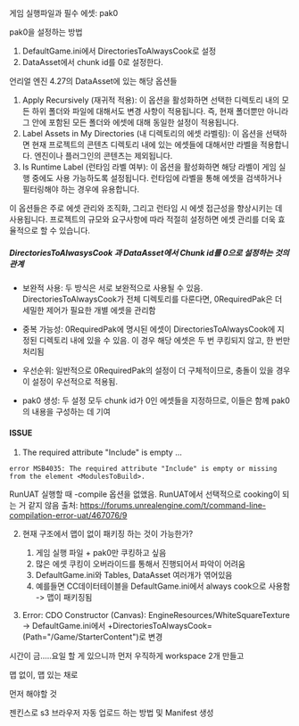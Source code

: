 게임 실행파일과 필수 에셋: pak0

pak0을 설정하는 방법

1. DefaultGame.ini에서 DirectoriesToAlwaysCook로 설정
2. DataAsset에서 chunk id를 0로 설정한다.


언리얼 엔진 4.27의 DataAsset에 있는 해당 옵션들

1. Apply Recursively (재귀적 적용): 이 옵션을 활성화하면 선택한 디렉토리 내의 모든 하위 폴더와 파일에 대해서도 변경 사항이 적용됩니다. 즉, 현재 폴더뿐만 아니라 그 안에 포함된 모든 폴더와 에셋에 대해 동일한 설정이 적용됩니다.
2. Label Assets in My Directories (내 디렉토리의 에셋 라벨링): 이 옵션을 선택하면 현재 프로젝트의 콘텐츠 디렉토리 내에 있는 에셋들에 대해서만 라벨을 적용합니다. 엔진이나 플러그인의 콘텐츠는 제외됩니다.
3. Is Runtime Label (런타임 라벨 여부): 이 옵션을 활성화하면 해당 라벨이 게임 실행 중에도 사용 가능하도록 설정됩니다. 런타임에 라벨을 통해 에셋을 검색하거나 필터링해야 하는 경우에 유용합니다.

이 옵션들은 주로 에셋 관리와 조직화, 그리고 런타임 시 에셋 접근성을 향상시키는 데 사용됩니다. 프로젝트의 규모와 요구사항에 따라 적절히 설정하면 에셋 관리를 더욱 효율적으로 할 수 있습니다.

##### DirectoriesToAlwasysCook 과 DataAsset에서 Chunk id를 0으로 설정하는 것의 관계

- 보완적 사용: 두 방식은 서로 보완적으로 사용될 수 있음. DirectoriesToAlwaysCook가 전체 디렉토리를 다룬다면, 0RequiredPak은 더 세밀한 제어가 필요한 개별 에셋을 관리함
  
- 중복 가능성: 0RequiredPak에 명시된 에셋이 DirectoriesToAlwaysCook에 지정된 디렉토리 내에 있을 수 있음. 이 경우 해당 에셋은 두 번 쿠킹되지 않고, 한 번만 처리됨
  
- 우선순위: 일반적으로 0RequiredPak의 설정이 더 구체적이므로, 충돌이 있을 경우 이 설정이 우선적으로 적용됨.
  
- pak0 생성: 두 설정 모두 chunk id가 0인 에셋들을 지정하므로, 이들은 함께 pak0의 내용을 구성하는 데 기여








#### ISSUE 
1.  The required attribute "Include" is empty ...
```
error MSB4035: The required attribute "Include" is empty or missing from the element <ModulesToBuild>.
```
	
RunUAT 실행할 때 -compile 옵션을 없앴음. RunUAT에서 선택적으로 cooking이 되는 거 같지 않음
출처: https://forums.unrealengine.com/t/command-line-compilation-error-uat/467076/9

2. 현재 구조에서 맵이 없이 패키징 하는 것이 가능한가?
	1. 게임 실행 파일 + pak0만 쿠킹하고 싶음
	2. 많은 에셋 쿠킹이 오버라이드를 통해서 진행되어서 파악이 어려움
	3. DefaultGame.ini와 Tables, DataAsset 여러개가 엮어있음
	4. 예를들면 CC데이터테이블을 DefaultGame.ini에서 always cook으로 사용함 ->
	맵이 패키징됨


3. Error: CDO Constructor (Canvas): EngineResources/WhiteSquareTexture
	-> DefaultGame.ini에서 +DirectoriesToAlwaysCook=(Path="/Game/StarterContent")로 변경






시간이 금.....요일 할 게 있으니까 먼저 우직하게 workspace 2개 만들고

맵 없이, 맵 있는 채로


먼저 해야할 것




젠킨스로 s3 브라우저 자동 업로드 하는 방법 및 Manifest 생성